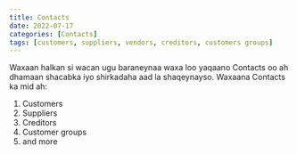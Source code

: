 ```yaml
---
title: Contacts
date: 2022-07-17
categories: [Contacts]
tags: [customers, suppliers, vendors, creditors, customers groups]
---
```


Waxaan halkan si wacan ugu baraneynaa waxa loo yaqaano Contacts oo ah dhamaan shacabka iyo shirkadaha aad la shaqeynayso. Waxaana Contacts ka mid ah:

1. Customers
2. Suppliers
3. Creditors
4. Customer groups
5. and more
